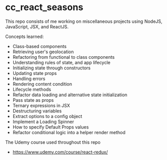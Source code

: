 # cc_react_seasons

This repo consists of me working on miscellaneous projects using NodeJS, JavaScript, JSX, and ReactJS.

Concepts learned:
- Class-based components
- Retrieving user's geolocation
- Refactoring from functional to class components
- Understanding rules of state, and app lifecycle
- Initializing state through constructors
- Updating state props
- Handling errors
- Rendering content condition
- Lifecycle methods
- Refactor data loading and alternative state initialization
- Pass state as props
- Ternary expressions in JSX
- Destructuring variables
- Extract options to a config object
- Implement a Loading Spinner
- How to specify Default Props values
- Refactor conditional logic into a helper render method

The Udemy course used throughout this repo
-   https://www.udemy.com/course/react-redux/
